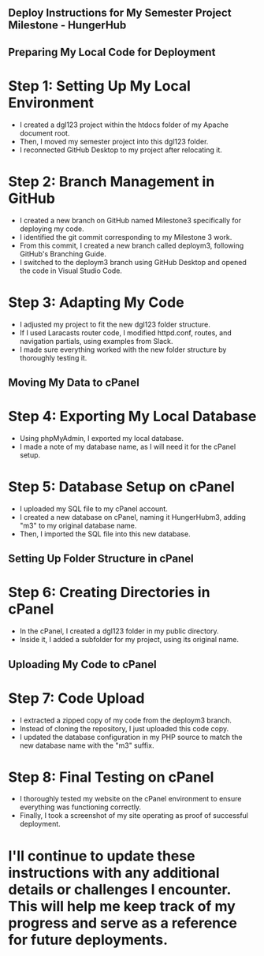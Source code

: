 ## Deploy Instructions for My Semester Project Milestone - HungerHub

## Preparing My Local Code for Deployment

# Step 1: Setting Up My Local Environment

- I created a dgl123 project within the htdocs folder of my Apache document root.
- Then, I moved my semester project into this dgl123 folder.
- I reconnected GitHub Desktop to my project after relocating it.

# Step 2: Branch Management in GitHub

- I created a new branch on GitHub named Milestone3 specifically for deploying my code.
- I identified the git commit corresponding to my Milestone 3 work.
- From this commit, I created a new branch called deploym3, following GitHub's Branching Guide.
- I switched to the deploym3 branch using GitHub Desktop and opened the code in Visual Studio Code.

# Step 3: Adapting My Code

- I adjusted my project to fit the new dgl123 folder structure.
- If I used Laracasts router code, I modified httpd.conf, routes, and navigation partials, using examples from Slack.
- I made sure everything worked with the new folder structure by thoroughly testing it.

## Moving My Data to cPanel

# Step 4: Exporting My Local Database

- Using phpMyAdmin, I exported my local database.
- I made a note of my database name, as I will need it for the cPanel setup.

# Step 5: Database Setup on cPanel

- I uploaded my SQL file to my cPanel account.
- I created a new database on cPanel, naming it HungerHubm3, adding "m3" to my original database name.
- Then, I imported the SQL file into this new database.

## Setting Up Folder Structure in cPanel

# Step 6: Creating Directories in cPanel

- In the cPanel, I created a dgl123 folder in my public directory.
- Inside it, I added a subfolder for my project, using its original name.

## Uploading My Code to cPanel

# Step 7: Code Upload

- I extracted a zipped copy of my code from the deploym3 branch.
- Instead of cloning the repository, I just uploaded this code copy.
- I updated the database configuration in my PHP source to match the new database name with the "m3" suffix.

# Step 8: Final Testing on cPanel

- I thoroughly tested my website on the cPanel environment to ensure everything was functioning correctly.
- Finally, I took a screenshot of my site operating as proof of successful deployment.


# I'll continue to update these instructions with any additional details or challenges I encounter. This will help me keep track of my progress and serve as a reference for future deployments.